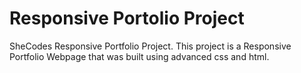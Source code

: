 # Responsive Portolio Project
 SheCodes Responsive Portfolio Project.
 This project is a Responsive Portfolio Webpage that was built using advanced css and html.
